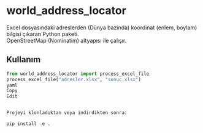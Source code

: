 # world_address_locator

Excel dosyasındaki adreslerden (Dünya bazinda) koordinat (enlem, boylam) bilgisi çıkaran Python paketi.  
OpenStreetMap (Nominatim) altyapısı ile çalışır.

## Kullanım

```python
from world_address_locator import process_excel_file
process_excel_file("adresler.xlsx", "sonuc.xlsx")
yaml
Copy
Edit


Projeyi klonladıktan veya indirdikten sonra:

pip install -e .
